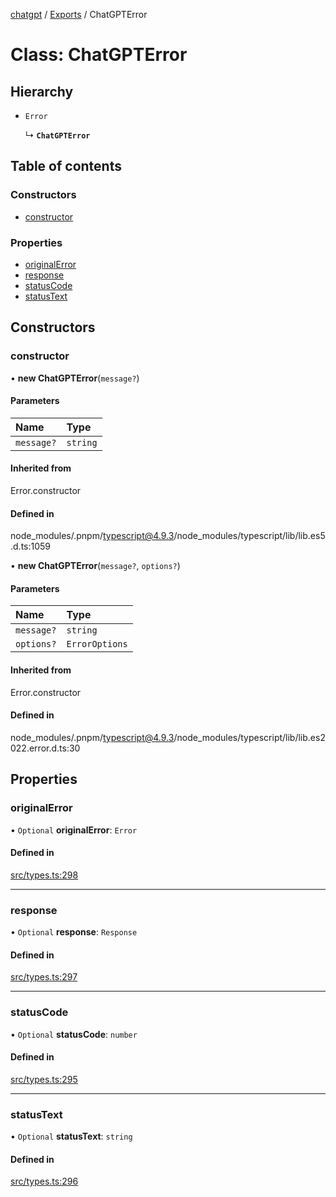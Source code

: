 [chatgpt](../readme.md) / [Exports](../modules.md) / ChatGPTError

# Class: ChatGPTError

## Hierarchy

- `Error`

  ↳ **`ChatGPTError`**

## Table of contents

### Constructors

- [constructor](ChatGPTError.md#constructor)

### Properties

- [originalError](ChatGPTError.md#originalerror)
- [response](ChatGPTError.md#response)
- [statusCode](ChatGPTError.md#statuscode)
- [statusText](ChatGPTError.md#statustext)

## Constructors

### constructor

• **new ChatGPTError**(`message?`)

#### Parameters

| Name | Type |
| :------ | :------ |
| `message?` | `string` |

#### Inherited from

Error.constructor

#### Defined in

node_modules/.pnpm/typescript@4.9.3/node_modules/typescript/lib/lib.es5.d.ts:1059

• **new ChatGPTError**(`message?`, `options?`)

#### Parameters

| Name | Type |
| :------ | :------ |
| `message?` | `string` |
| `options?` | `ErrorOptions` |

#### Inherited from

Error.constructor

#### Defined in

node_modules/.pnpm/typescript@4.9.3/node_modules/typescript/lib/lib.es2022.error.d.ts:30

## Properties

### originalError

• `Optional` **originalError**: `Error`

#### Defined in

[src/types.ts:298](https://github.com/transitive-bullshit/chatgpt-api/blob/d685b78/src/types.ts#L298)

___

### response

• `Optional` **response**: `Response`

#### Defined in

[src/types.ts:297](https://github.com/transitive-bullshit/chatgpt-api/blob/d685b78/src/types.ts#L297)

___

### statusCode

• `Optional` **statusCode**: `number`

#### Defined in

[src/types.ts:295](https://github.com/transitive-bullshit/chatgpt-api/blob/d685b78/src/types.ts#L295)

___

### statusText

• `Optional` **statusText**: `string`

#### Defined in

[src/types.ts:296](https://github.com/transitive-bullshit/chatgpt-api/blob/d685b78/src/types.ts#L296)
